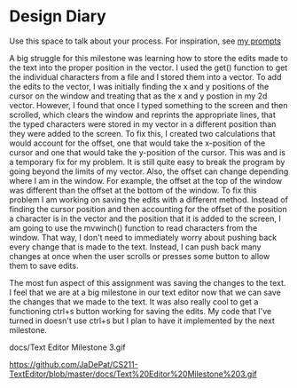 # Design Diary
Use this space to talk about your process.  For inspiration, see [my prompts](../../../docs/sample_reflection.md) 

A big struggle for this milestone was learning how to store the edits made to the text into the proper position in the vector. I used the get() function to get the individual characters from a file and I stored them into a vector. To add the edits to the vector, I was initially finding the x and y positions of the cursor on the window and treating that as the x and y postion in my 2d vector. However, I found that once I typed something to the screen and then scrolled, which clears the window and reprints the appropriate lines, that the typed characters were stored in my vector in a different position than they were added to the screen. To fix this, I created two calculations that would account for the offset, one that would take the x-position of the cursor and one that would take the y-position of the cursor. This was and is a temporary fix for my problem. It is still quite easy to break the program by going beyond the limits of my vector. Also, the offset can change depending where I am in the window. For example, the offset at the top of the window was different than the offset at the bottom of the window. To fix this problem I am working on saving the edits with a different method. Instead of finding the cursor position and then accounting for the offset of the position a character is in the vector and the position that it is added to the screen, I am going to use the mvwinch() function to read characters from the window. That way, I don't need to immediately worry about pushing back every change that is made to the text. Instead, I can push back many changes at once when the user scrolls or presses some button to allow them to save edits.

The most fun aspect of this assignment was saving the changes to the text. I feel that we are at a big milestone in our text editor now that we can save the changes that we made to the text. It was also really cool to get a functioning ctrl+s button working for saving the edits. My code that I've turned in doesn't use ctrl+s but I plan to have it implemented by the next milestone.

docs/Text Editor Milestone 3.gif

https://github.com/JaDePat/CS211-TextEditor/blob/master/docs/Text%20Editor%20Milestone%203.gif
